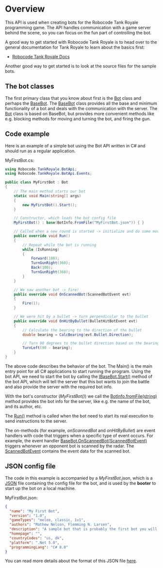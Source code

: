 # Overview

This API is used when creating bots for the Robocode Tank Royale programming game. The API handles communication with a
game server behind the scene, so you can focus on the fun part of controlling the bot.

A good way to get started with Robocode Tank Royale is to head over to the general documentation for Tank Royale to
learn about the basics first:

* [Robocode Tank Royale Docs]

Another good way to get started is to look at the source files for the sample bots.

## The bot classes

The first primary class that you know about first is the [Bot] class and perhaps the [BaseBot]. The [BaseBot] class
provides all the base and minimum functionality of a bot and deals with the communication with the server. The [Bot]
class is based on BaseBot, but provides more convenient methods like e.g. blocking methods for moving and turning the
bot, and firing the gun.

## Code example

Here is an example of a simple bot using the Bot API written in C# and should run as a regular application.

MyFirstBot.cs:

```csharp
using Robocode.TankRoyale.BotApi;
using Robocode.TankRoyale.BotApi.Events;

public class MyFirstBot : Bot
{
    // The main method starts our bot
    static void Main(string[] args)
    {
        new MyFirstBot().Start();
    }

    // Constructor, which loads the bot config file
    MyFirstBot() : base(BotInfo.FromFile("MyFirstBot.json")) { }

    // Called when a new round is started -> initialize and do some movement
    public override void Run()
    {
        // Repeat while the bot is running
        while (IsRunning)
        {
            Forward(100);
            TurnGunRight(360);
            Back(100);
            TurnGunRight(360);
        }
    }

    // We saw another bot -> fire!
    public override void OnScannedBot(ScannedBotEvent evt)
    {
        Fire(1);
    }

    // We were hit by a bullet -> turn perpendicular to the bullet
    public override void OnHitByBullet(BulletHitBotEvent evt)
    {
        // Calculate the bearing to the direction of the bullet
        double bearing = CalcBearing(evt.Bullet.Direction);

        // Turn 90 degrees to the bullet direction based on the bearing
        TurnLeft(90 - bearing);
    }
}
```

The above code describes the behavior of the bot. The Main() is the main entry point for all C# applications to start
running the program. Using the bot API, we need to start the bot by calling the
[IBaseBot.Start()] method of the bot API, which will tell the server that this bot wants to join the battle and also
provide the server with the required bot info.

With the bot's constructor (_MyFirstBot()_) we call the [BotInfo.fromFile(string)] method provides the bot info for the
server, like e.g. the name of the bot, and its author, etc.

The [Run()] method is called when the bot need to start its real execution to send instructions to the server.

The on-methods (for example, _onScannedBot_ and _onHitByBullet_) are event handlers with code that triggers when a
specific type of event occurs. For example, the event handler [BaseBot.OnScannedBot(ScannedBotEvent)]
triggers whenever an opponent bot is scanned by the radar. The [ScannedBotEvent] contains the event data for the scanned
bot.

## JSON config file

The code in this example is accompanied by a _MyFirstBot.json_, which is a [JSON] file containing the config file for
the bot, and is used by the **booter** to start up the bot on a local machine.

MyFirstBot.json:

```json
{
  "name": "My First Bot",
  "version": "1.0",
  "gameTypes": "melee, classic, 1v1",
  "authors": "Mathew Nelson, Flemming N. Larsen",
  "description": "A sample bot that is probably the first bot you will learn about.",
  "homepage": "",
  "countryCodes": "us, dk",
  "platform": ".Net 5.0",
  "programmingLang": "C# 8.0"
}
```

You can read more details about the format of this JSON
file [here](https://robocode-dev.github.io/tank-royale/articles/booter.html#json-config-file.html).


[Robocode Tank Royale Docs]: https://robocode-dev.github.io/tank-royale/

[Bot]: https://robocode-dev.github.io/tank-royale/api/dotnet/api/Robocode.TankRoyale.BotApi.Bot.html

[BaseBot]: https://robocode-dev.github.io/tank-royale/api/dotnet/api/Robocode.TankRoyale.BotApi.BaseBot.html

[IBaseBot.Start()]: https://robocode-dev.github.io/tank-royale/api/dotnet/api/Robocode.TankRoyale.BotApi.IBaseBot.html#Robocode_TankRoyale_BotApi_IBaseBot_Start

[BotInfo.FromFile(string)]: https://robocode-dev.github.io/tank-royale/api/dotnet/api/Robocode.TankRoyale.BotApi.BotInfo.html#Robocode_TankRoyale_BotApi_BotInfo_FromFile_System_String_

[Run()]: https://robocode-dev.github.io/tank-royale/api/dotnet/api/Robocode.TankRoyale.BotApi.IBot.html#Robocode_TankRoyale_BotApi_IBot_Run

[BaseBot.OnScannedBot(ScannedBotEvent)]: https://robocode-dev.github.io/tank-royale/api/dotnet/api/Robocode.TankRoyale.BotApi.BaseBot.html#Robocode_TankRoyale_BotApi_BaseBot_OnScannedBot_Robocode_TankRoyale_BotApi_Events_ScannedBotEvent_

[ScannedBotEvent]: https://robocode-dev.github.io/tank-royale/api/dotnet/api/Robocode.TankRoyale.BotApi.Events.ScannedBotEvent.html

[JSON]: https://fileinfo.com/extension/json